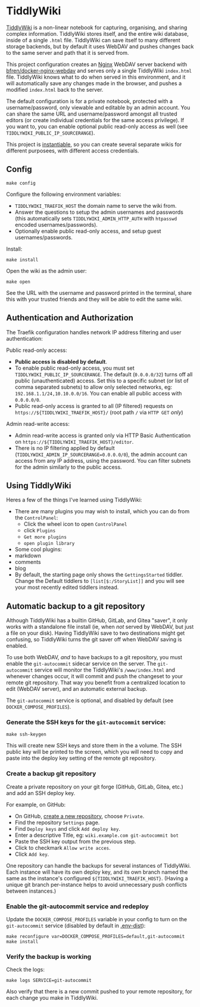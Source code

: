 # TiddlyWiki

[TiddlyWiki](https://tiddlywiki.com/) is a non-linear notebook for
capturing, organising, and sharing complex information. TiddlyWiki
stores itself, and the entire wiki database, inside of a single
`.html` file. TiddlyWiki can save itself to many different storage
backends, but by default it uses WebDAV and pushes changes back to the
same server and path that it is served from.

This project configuration creates an [Nginx](https://nginx.org)
WebDAV server backend with
[bfren/docker-nginx-webdav](https://github.com/bfren/docker-nginx-webdav)
and serves only a single TiddlyWiki `index.html` file. TiddlyWiki
knows what to do when served in this environment, and it will
automatically save any changes made in the browser, and pushes a
modified `index.html` back to the server.

The default configuration is for a private notebook, protected with a
username/password, only viewable and editable by an admin account. You
can share the same URL and username/password amongst all trusted
editors (or create individual credentials for the same access
privilege). If you want to, you can enable optional public read-only
access as well (see `TIDDLYWIKI_PUBLIC_IP_SOURCERANGE`).

This project is
[instantiable](https://github.com/EnigmaCurry/d.rymcg.tech#creating-multiple-instances-of-a-service),
so you can create several separate wikis for different purposees, with
different access credentials.

## Config

```
make config
```

Configure the following environment variables:

 * `TIDDLYWIKI_TRAEFIK_HOST` the domain name to serve the wiki from.
 * Answer the questions to setup the admin usernames and passwords
   (this automatically sets `TIDDLYWIKI_ADMIN_HTTP_AUTH` with
   `htpasswd` encoded usernames/passwords).
 * Optionally enable public read-only access, and setup guest
   usernames/passwords.

Install:

```
make install
```

Open the wiki as the admin user:

```
make open
```

See the URL with the username and password printed in the terminal,
share this with your trusted friends and they will be able to edit the
same wiki.

## Authentication and Authorization

The Traefik configuration handles network IP address filtering and
user authentication:

Public read-only access:

 * **Public access is disabled by default**.
 * To enable public read-only access, you must set
 `TIDDLYWIKI_PUBLIC_IP_SOURCERANGE`. The default (`0.0.0.0/32`) turns
 off all public (unauthenticated) access. Set this to a specific
 subnet (or list of comma separated subnets) to allow only selected
 networks, eg: `192.168.1.1/24,10.10.0.0/16`. You can enable all
 public access with `0.0.0.0/0`.
 * Public read-only access is granted to all (IP filtered) requests on
   `https://${TIDDLYWIKI_TRAEFIK_HOST}/` (root path `/` via `HTTP GET`
   *only*)

Admin read-write access:
 * Admin read-write access is granted only via HTTP Basic
   Authentication on `https://${TIDDLYWIKI_TRAEFIK_HOST}/editor`.
 * There is no IP filtering applied by default
   (`TIDDLYWIKI_ADMIN_IP_SOURCERANGE=0.0.0.0/0`), the admin account can
   access from any IP address, using the password. You can filter
   subnets for the admin similarly to the public access.

## Using TiddlyWiki

Heres a few of the things I've learned using TiddlyWiki:

 * There are many plugins you may wish to install, which you can do
   from the `ControlPanel`:
    * Click the wheel icon to open `ControlPanel`
    * click `Plugins`
    * `Get more plugins`
    * `open plugin library`
 * Some cool plugins:
  * markdown
  * comments
  * blog
 * By default, the starting page only shows the `GettingsStarted`
   tiddler. Change the Default tiddlers to `[list[$:/StoryList]]` and
   you will see your most recently edited tiddlers instead.

## Automatic backup to a git repository

Although TiddlyWiki has a builtin GitHub, GitLab, and Gitea "saver",
it only works with a standalone file install (ie, when *not* served by
WebDAV, but just a file on your disk). Having TiddlyWiki save to two
destinations might get confusing, so TiddlyWiki turns the git saver
off when WebDAV saving is enabled.

To use both WebDAV, *and* to have backups to a git repository, you
must enable the `git-autocommit` sidecar service on the server. The
`git-autocommit` service will monitor the TiddlyWiki's
`/www/index.html` and whenever changes occur, it will commit and push
the changeset to your remote git repository. That way you benefit from
a centralized location to edit (WebDAV server), and an automatic
external backup.

The `git-autocommit` service is optional, and disabled by default (see
`DOCKER_COMPOSE_PROFILES`).

### Generate the SSH keys for the `git-autocommit` service:

```
make ssh-keygen
```

This will create new SSH keys and store them in the a volume. The SSH
public key will be printed to the screen, which you will need to copy
and paste into the deploy key setting of the remote git repository.

### Create a backup git repository

Create a private repository on your git forge (GitHub, GitLab, Gitea,
etc.) and add an SSH deploy key. 

For example, on GitHub:

 * On GitHub, [create a new repository](https://github.com/new),
   choose `Private`.
 * Find the repository `Settings` page.
 * Find `Deploy keys` and click `Add deploy key`.
 * Enter a descriptive Title, eg: `wiki.example.com git-autocommit bot`
 * Paste the SSH key output from the previous step.
 * Click to checkmark `Allow write acces`.
 * Click `Add key`.

One repository can handle the backups for several instances of
TiddlyWiki. Each instance will have its own deploy key, and its own
branch named the same as the instance's configured
`${TIDDLYWIKI_TRAEFIK_HOST}`. (Having a unique git branch per-instance
helps to avoid unnecessary push conflicts between instances.)

### Enable the git-autocommit service and redeploy

Update the `DOCKER_COMPOSE_PROFILES` variable in your config to turn
on the `git-autocommit` service (disabled by default in
[.env-dist](.env-dist)):

```
make reconfigure var=DOCKER_COMPOSE_PROFILES=default,git-autocommit
make install
```

### Verify the backup is working

Check the logs:

```
make logs SERVICE=git-autocommit
```

Also verify that there is a new commit pushed to your remote
repository, for each change you make in TiddlyWiki.
